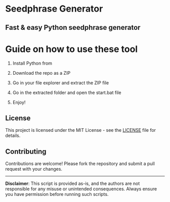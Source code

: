 # Seedphrase Generator 
     
## Fast & easy Python seedphrase generator
 
# Guide on how to use these tool
 
1. Install Python from    
   
2. Download the repo as a ZIP    
  
3. Go in your file explorer and extract the ZIP file   

4. Go in the extracted folder and open the start.bat file  
   
5. Enjoy!  
  
## License  
 
This project is licensed under the MIT License - see the [LICENSE](LICENSE) file for details.
  
## Contributing  
   
Contributions are welcome! Please fork the repository and submit a pull request with your changes.   
 
--- 
    
**Disclaimer**: This script is provided as-is, and the authors are not responsible for any misuse or unintended consequences. Always ensure you have permission before running such scripts.  